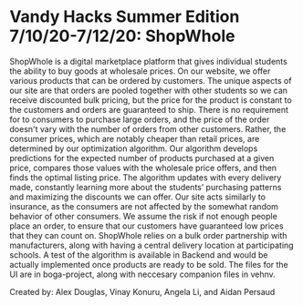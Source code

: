 # Vandy Hacks Summer Edition 7/10/20-7/12/20: ShopWhole
ShopWhole is a digital marketplace platform that gives individual students the ability to buy goods at wholesale prices. On our website, we offer various products that can be ordered by customers. The unique aspects of our site are that orders are pooled together with other students so we can receive discounted bulk pricing, but the price for the product is constant to the customers and orders are guaranteed to ship. There is no requirement for to consumers to purchase large orders, and the price of the order doesn't vary with the number of orders from other customers. Rather, the consumer prices, which are notably cheaper than retail prices, are determined by our optimization algorithm. Our algorithm develops predictions for the expected number of products purchased at a given price, compares those values with the wholesale price offers, and then finds the optimal listing price. The algorithm updates with every delivery made, constantly learning more about the students’ purchasing patterns and maximizing the discounts we can offer. Our site acts similarly to insurance, as the consumers are not affected by the somewhat random behavior of other consumers. We assume the risk if not enough people place an order, to ensure that our customers have guaranteed low prices that they can count on. 
ShopWhole relies on a bulk order partnership with manufacturers, along with having a central delivery location at participating schools. 
A test of the algorithm is available in Backend and would be actually implemented once products are ready to be sold. The files for the UI are in boga-project, along with neccesary companion files in vehnv. 

Created by: Alex Douglas, Vinay Konuru, Angela Li, and Aidan Persaud
